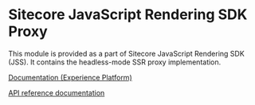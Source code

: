 # Sitecore JavaScript Rendering SDK Proxy

This module is provided as a part of Sitecore JavaScript Rendering SDK (JSS). It contains the headless-mode SSR proxy implementation.

[Documentation (Experience Platform)](https://doc.sitecore.com/xp/en/developers/hd/21/sitecore-headless-development/server-side-render-jss-apps-headlessly-using-the-jss-proxy.html)

[API reference documentation](/ref-docs/sitecore-jss-proxy/)
